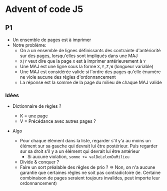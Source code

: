 # Advent of code J5

## P1

- Un ensemble de pages est à imprimer
- Notre problème:
  - On a un ensemble de lignes définissants des contrainte d'antériorité sur des pages, lorsqu'elles sont impliqués dans une MAJ
  - `X|Y` veut dire que la page `X` est à imprimer antérieurement à `Y`
  - Une MAJ est une ligne sous la forme `X,Y,Z,W` (longueur variable)
  - Une MAJ est considérée valide si l'ordre des pages qu'elle énumère ne viole aucune des règles d'ordonnancement
  - La réponse est la somme de la page du milieu de chaque MAJ valide

### Idées

- Dictionnaire de règles ?

  - K = une page
  - V = Précédance avec autres pages ?

- Algo
  - Pour chaque élément dans la liste, regarder s'il y'a au moins un élément sur sa gauche qui devrait lui être postérieur. Puis regarder sur sa droit s'il y a un élément qui devrait lui être antérieur
    - Si aucune violation, `somme += valDeLelemDuMilieu`
  - Divide & conquer ?
  - Faire un sort préalable des rêgles de prio ?
    => Non, on n'a aucune garantie que certaines rêgles ne soit pas contradictoire (ie. Certaine combinaison de pages seraient toujours invalides, peut importe leur ordonnancement)
